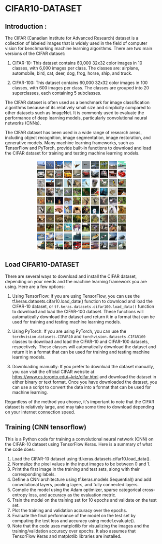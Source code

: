 # CIFAR10-DATASET
## Introduction :

The CIFAR (Canadian Institute for Advanced Research) dataset is a collection of labeled images that is widely used in the field of computer vision for benchmarking machine learning algorithms. There are two main versions of the CIFAR dataset:

1. CIFAR-10: This dataset contains 60,000 32x32 color images in 10 classes, with 6,000 images per class. The classes are: airplane, automobile, bird, cat, deer, dog, frog, horse, ship, and truck.

2. CIFAR-100: This dataset contains 60,000 32x32 color images in 100 classes, with 600 images per class. The classes are grouped into 20 superclasses, each containing 5 subclasses.

The CIFAR dataset is often used as a benchmark for image classification algorithms because of its relatively small size and simplicity compared to other datasets such as ImageNet. It is commonly used to evaluate the performance of deep learning models, particularly convolutional neural networks (CNNs).

The CIFAR dataset has been used in a wide range of research areas, including object recognition, image segmentation, image restoration, and generative models. Many machine learning frameworks, such as TensorFlow and PyTorch, provide built-in functions to download and load the CIFAR dataset for training and testing machine learning models.

<p align="center">
    <img src="https://github.com/zakarm/CIFAR10-DATASET/blob/main/cifar-10.png" width="300" height="300">
</p>

## Load CIFAR10-DATASET

There are several ways to download and install the CIFAR dataset, depending on your needs and the machine learning framework you are using. Here are a few options:

1. Using TensorFlow: If you are using TensorFlow, you can use the tf.keras.datasets.cifar10.load_data() function to download and load the CIFAR-10 dataset, or `tf.keras.datasets.cifar100.load_data()` function to download and load the CIFAR-100 dataset. These functions will automatically download the dataset and return it in a format that can be used for training and testing machine learning models.

2. Using PyTorch: If you are using PyTorch, you can use the `torchvision.datasets.CIFAR10` and `torchvision.datasets.CIFAR100` classes to download and load the CIFAR-10 and CIFAR-100 datasets, respectively. These classes will automatically download the dataset and return it in a format that can be used for training and testing machine learning models.

3. Downloading manually: If you prefer to download the dataset manually, you can visit the official CIFAR website at https://www.cs.toronto.edu/~kriz/cifar.html and download the dataset in either binary or text format. Once you have downloaded the dataset, you can use a script to convert the data into a format that can be used for machine learning.

Regardless of the method you choose, it's important to note that the CIFAR dataset is relatively large, and may take some time to download depending on your internet connection speed.

## Training (CNN tensorflow)

This is a Python code for training a convolutional neural network (CNN) on the CIFAR-10 dataset using TensorFlow Keras. Here is a summary of what the code does:

1. Load the CIFAR-10 dataset using tf.keras.datasets.cifar10.load_data().
2. Normalize the pixel values in the input images to be between 0 and 1.
3. Print the first image in the training and test sets, along with their corresponding labels.
4. Define a CNN architecture using tf.keras.models.Sequential() and add convolutional layers, pooling layers, and fully connected layers.
5. Compile the model using the Adam optimizer, sparse categorical cross-entropy loss, and accuracy as the evaluation metric.
6. Train the model on the training set for 10 epochs and validate on the test set.
7. Plot the training and validation accuracy over the epochs.
8. Evaluate the final performance of the model on the test set by computing the test loss and accuracy using model.evaluate().
9. Note that the code uses matplotlib for visualizing the images and the training/validation accuracy over epochs. It also assumes that TensorFlow Keras and matplotlib libraries are installed.
